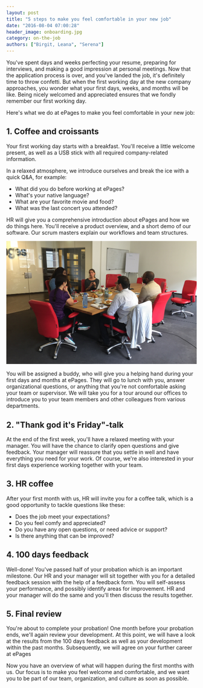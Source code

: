 ```yaml
---
layout: post
title: "5 steps to make you feel comfortable in your new job"
date: "2016-08-04 07:00:28"
header_image: onboarding.jpg
category: on-the-job
authors: ["Birgit, Leana", "Serena"]
---
```


You've spent days and weeks perfecting your resume, preparing for interviews, and making a good impression at personal meetings.
Now that the application process is over, and you've landed the job, it's definitely time to throw confetti.
But when the first working day at the new company approaches, you wonder what your first days, weeks, and months will be like.
Being nicely welcomed and appreciated ensures that we fondly remember our first working day.

Here's what we do at ePages to make you feel comfortable in your new job:

## 1. Coffee and croissants

Your first working day starts with a breakfast.
You'll receive a little welcome present, as well as a USB stick with all required company-related information.

In a relaxed atmosphere, we introduce ourselves and break the ice with a quick Q&A, for example:

* What did you do before working at ePages?
* What's your native language?
* What are your favorite movie and food?
* What was the last concert you attended?

HR will give you a comprehensive introduction about ePages and how we do things here.
You'll receive a product overview, and a short demo of our software.
Our scrum masters explain our workflows and team structures.

![](/assets/img/pages/blog/images/blog-onboarding.jpg)

You will be assigned a buddy, who will give you a helping hand during your first days and months at ePages.
They will go to lunch with you, answer organizational questions, or anything that you're not comfortable asking your team or supervisor.
We will take you for a tour around our offices to introduce you to your team members and other colleagues from various departments.

## 2. "Thank god it's Friday"-talk

At the end of the first week, you'll have a relaxed meeting with your manager.
You will have the chance to clarify open questions and give feedback.
Your manager will reassure that you settle in well and have everything you need for your work.
Of course, we're also interested in your first days experience working together with your team.

## 3. HR coffee

After your first month with us, HR will invite you for a coffee talk, which is a good opportunity to tackle questions like these:

* Does the job meet your expectations?
* Do you feel comfy and appreciated?
* Do you have any open questions, or need advice or support?
* Is there anything that can be improved?

## 4. 100 days feedback

Well-done!
You've passed half of your probation which is an important milestone.
Our HR and your manager will sit together with you for a detailed feedback session with the help of a feedback form.
You will self-assess your performance, and possibly identify areas for improvement.
HR and your manager will do the same and you'll then discuss the results together.

## 5. Final review

You're about to complete your probation!
One month before your probation ends, we'll again review your development.
At this point, we will have a look at the results from the 100 days feedback as well as your development within the past months.
Subsequently, we will agree on your further career at ePages

Now you have an overview of what will happen during the first months with us.
Our focus is to make you feel welcome and comfortable, and we want you to be part of our team, organization, and culture as soon as possible.
